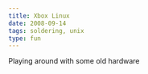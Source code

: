 ```yaml
---
title: Xbox Linux
date: 2008-09-14
tags: soldering, unix
type: fun
---
```


Playing around with some old hardware
